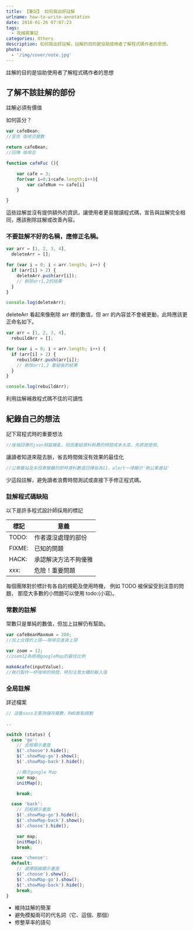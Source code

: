 ```yaml
---
title: 【筆記】 如何寫出好註解
urlname: how-to-write-annotation
date: 2018-01-26 07:07:23
tags:
  - 攻城屍筆記
categories: Others
description: 如何寫出好註解，註解的目的是協助使用者了解程式碼作者的思想。
photo:
  - '/img/cover/note.jpg'
---
```


註解的目的是協助使用者了解程式碼作者的思想

<!-- more -->

## 了解不該註解的部份

註解必須有價值

如何區分？

```js
var cafeBean;
//宣告 咖啡豆變數

return cafeBean;
//回傳 咖啡豆
```

```js
function cafeFuc (){

    var cafe = 3;
    for(var i=0;i<cafe.length;i++){
        var cafeNum += cafe[i]
    }

}
```

這些註解並沒有提供額外的資訊，讓使用者更易閱讀程式碼，宣告與註解完全相同，應該刪除註解或改善內容。

### 不要註解不好的名稱，應修正名稱。

```js
var arr = [1, 2, 3, 4],
  deleteArr = [];

for (var i = 0; i < arr.length; i++) {
  if (arr[i] > 2) {
    deleteArr.push(arr[i]);
    // 刪除arr1,2的結果
  }
}

console.log(deleteArr);
```

deleteArr 看起來像刪除 arr 裡的數值，但 arr 的內容並不會被更動，此時應該更正命名如下。

```js
var arr = [1, 2, 3, 4],
  rebuildArr = [];

for (var i = 0; i < arr.length; i++) {
  if (arr[i] > 2) {
    rebuildArr.push(arr[i]);
    // 刪除arr1,2 重組後的結果
  }
}

console.log(rebuildArr);
```

利用註解補救程式碼不佳的可讀性

## 紀錄自己的想法

記下寫程式時的重要想法

```js
//後端回傳的json相當雜亂，但因重組資料耗費的時間成本太高，先將就使用。
```

讓讀者知道來龍去脈，省去時間做沒有效果的最佳化

```js
//公車離站及末班車駛離的即時資料數值回傳皆為11，alert一律顯示'無公車進站'
```

少這段註解，避免讀者浪費時間測試或直接下手修正程式碼。

### 註解程式碼缺陷

以下是許多程式設計師採用的標記

| 標記   | 意義                 |
| ------ | -------------------- |
| TODO:  | 作者還沒處理的部份   |
| FIXME: | 已知的問題           |
| HACK:  | 承認解決方法不夠優雅 |
| xxx:   | 危險！重要問題       |

每個團隊對於標計有各自的規範及使用時機，
例如 TODO 被保留受到注意的問題，
那麼大多數的小問題可以使用 todo:(小寫)。

### 常數的註解

常數只是單純的數值，但加上註解仍有幫助。

```js
var cafeBeanMaxmum = 200;
//加上合理的上限——咖啡豆進貨上限
```

```js
var zoom = 12;
//zoom12為檢視googleMap的最佳比例
```

```js
makeAcafe(inputValue);
//執行製作一杯咖啡的時間，特別注意太糟的輸入值
```

### 全局註解

詳述檔案

```js
// 這隻sass主要為儲存變數、RWD斷點規劃

..

```

```js
switch (status) {
  case 'go':
    // 去程顯示畫面
    $('.choose').hide();
    $('.showMap-go').show();
    $('.showMap-back').hide();

    //顯示google Map
    var map;
    initMap();

    break;

  case 'back':
    // 回程顯示畫面
    $('.showMap-go').hide();
    $('.showMap-back').show();
    $('.choose').hide();

    var map;
    initMap();
    break;

  case 'choose':
  default:
    // 選擇路線顯示畫面
    $('.choose').show();
    $('.showMap-go').show();
    $('.showMap-back').hide();
    break;
}
```

- 維持註解的簡潔
- 避免模擬兩可的代名詞（它、這個、那個）
- 修整草率的語句
